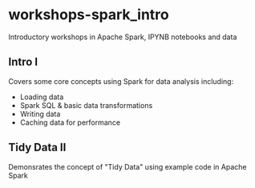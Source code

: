 # workshops-spark_intro
Introductory workshops in Apache Spark, IPYNB notebooks and data  

## Intro I
Covers some core concepts using Spark for data analysis including:
* Loading data
* Spark SQL & basic data transformations
* Writing data
* Caching data for performance

## Tidy Data II
Demonsrates the concept of "Tidy Data" using example code in Apache Spark
